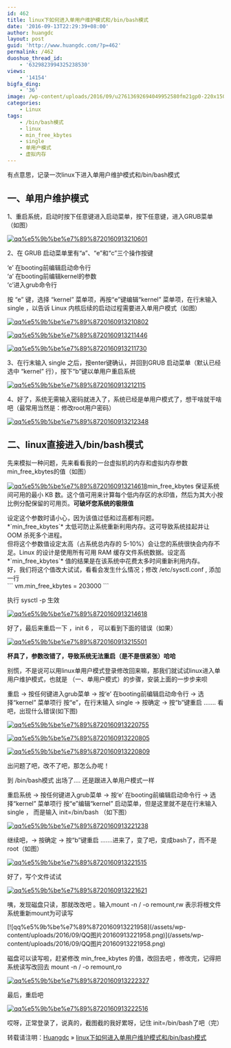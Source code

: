 ```yaml
---
id: 462
title: linux下如何进入单用户维护模式和/bin/bash模式
date: '2016-09-13T22:29:39+08:00'
author: huangdc
layout: post
guid: 'http://www.huangdc.com/?p=462'
permalink: /462
duoshuo_thread_id:
    - '6329823994325238530'
views:
    - '14154'
bigfa_ding:
    - '36'
image: /wp-content/uploads/2016/09/u27613692694049952580fm21gp0-220x150.jpg
categories:
    - Linux
tags:
    - /bin/bash模式
    - linux
    - min_free_kbytes
    - single
    - 单用户模式
    - 虚拟内存
---
```


有点意思，记录一次linux下进入单用户维护模式和/bin/bash模式

## 一、单用户维护模式

1、重启系统，启动时按下任意键进入启动菜单，按下任意键，进入GRUB菜单（如图）

[![qq%e5%9b%be%e7%89%8720160913210601](/assets/wp-content/uploads/2016/09/QQ图片20160913210601.png)](/assets/wp-content/uploads/2016/09/QQ图片20160913210601.png)

2、在 GRUB 启动菜单里有“a”、“e”和“c”三个操作按键

 ‘e’ 在booting前编辑启动命令行  
‘a’ 在booting前编辑kernel的参数  
‘c’进入grub命令行

按 “e” 键，选择 “kernel” 菜单项，再按“e”键编辑“kernel” 菜单项，在行末输入 single ，以告诉 Linux 内核后续的启动过程需要进入单用户模式（如图）

[![qq%e5%9b%be%e7%89%8720160913210802](/assets/wp-content/uploads/2016/09/QQ图片20160913210802.png)](/assets/wp-content/uploads/2016/09/QQ图片20160913210802.png)

[![qq%e5%9b%be%e7%89%8720160913211446](/assets/wp-content/uploads/2016/09/QQ图片20160913211446.png)](/assets/wp-content/uploads/2016/09/QQ图片20160913211446.png)

[![qq%e5%9b%be%e7%89%8720160913211730](/assets/wp-content/uploads/2016/09/QQ图片20160913211730.png)](/assets/wp-content/uploads/2016/09/QQ图片20160913211730.png)

3、在行末输入 single 之后，按enter键确认，并回到GRUB 启动菜单（默认已经选中 “kernel” 行），按下“b”键以单用户重启系统

[![qq%e5%9b%be%e7%89%8720160913212115](/assets/wp-content/uploads/2016/09/QQ图片20160913212115.png)](/assets/wp-content/uploads/2016/09/QQ图片20160913212115.png)

4、好了，系统无需输入密码就进入了，系统已经是单用户模式了，想干啥就干啥吧（最常用当然是：修改root用户密码）

[![qq%e5%9b%be%e7%89%8720160913212348](/assets/wp-content/uploads/2016/09/QQ图片20160913212348.png)](/assets/wp-content/uploads/2016/09/QQ图片20160913212348.png)

## 二、linux直接进入/bin/bash模式

先来模拟一种问题，先来看看我的一台虚拟机的内存和虚拟内存参数min\_free\_kbytes的值（如图）

[![qq%e5%9b%be%e7%89%8720160913214618](/assets/wp-content/uploads/2016/09/QQ图片20160913214618.png)](/assets/wp-content/uploads/2016/09/QQ图片20160913214618.png)min\_free\_kbytes 保证系统间可用的最小 KB 数。这个值可用来计算每个低内存区的水印值，然后为其大小按比例分配保留的可用页。**可破坏您系统的极限值**

<div class="admonition"><div class="para">设定这个参数时请小心，因为该值过低和过高都有问题。</div><div class="para">*`min_free_kbytes`* 太低可防止系统重新利用内存。这可导致系统挂起并让 OOM 杀死多个进程。</div><div class="para">但将这个参数值设定太高（占系统总内存的 5-10%）会让您的系统很快会内存不足。Linux 的设计是使用所有可用 RAM 缓存文件系统数据。设定高 *`min_free_kbytes`* 值的结果是在该系统中花费太多时间重新利用内存。</div></div><div class="para"></div><div class="para">好，我们将这个值改大试试，看看会发生什么情况；修改 /etc/sysctl.conf , 添加一行</div><div class="para">```
vm.min_free_kbytes = 203000
```

执行 sysctl -p 生效

[![qq%e5%9b%be%e7%89%8720160913214618](/assets/wp-content/uploads/2016/09/QQ图片20160913214618-1.png)](/assets/wp-content/uploads/2016/09/QQ图片20160913214618-1.png)

好了，最后来重启一下 ，init 6 ， 可以看到下面的错误（如果）

[![qq%e5%9b%be%e7%89%8720160913215501](/assets/wp-content/uploads/2016/09/QQ图片20160913215501.png)](/assets/wp-content/uploads/2016/09/QQ图片20160913215501.png)

**杯具了，参数改错了，导致系统无法重启（是不是很紧张）哈哈**

别慌，不是说可以用linux单用户模式登录修改回来嘛，那我们就试试linux进入单用户维护模式，也就是 （一、单用户模式）的步骤，安装上面的一步步来呗

重启 -&gt; 按任何键进入grub菜单 -&gt; 按‘e’ 在booting前编辑启动命令行 -&gt; 选择“kernel” 菜单项行 按“e”，在行末输入 single -&gt; 按确定 -&gt; 按“b”键重启 ……. 看吧，出现什么错误(如下图)

[![qq%e5%9b%be%e7%89%8720160913220755](/assets/wp-content/uploads/2016/09/QQ图片20160913220755.png)](/assets/wp-content/uploads/2016/09/QQ图片20160913220755.png)

[![qq%e5%9b%be%e7%89%8720160913220805](/assets/wp-content/uploads/2016/09/QQ图片20160913220805.png)](/assets/wp-content/uploads/2016/09/QQ图片20160913220805.png)

[![qq%e5%9b%be%e7%89%8720160913220809](/assets/wp-content/uploads/2016/09/QQ图片20160913220809.png)](/assets/wp-content/uploads/2016/09/QQ图片20160913220809.png)

出问题了吧，改不了吧，那怎么办呢！

到 /bin/bash模式 出场了…. 还是跟进入单用户模式一样

重启系统 -&gt; 按任何键进入grub菜单 -&gt; 按‘e’ 在booting前编辑启动命令行 -&gt; 选择“kernel” 菜单项行 按“e”编辑“kernel” 启动菜单，但是这里就不是在行末输入 single ， 而是输入 init=/bin/bash （如下图）

[![qq%e5%9b%be%e7%89%8720160913221238](/assets/wp-content/uploads/2016/09/QQ图片20160913221238.png)](/assets/wp-content/uploads/2016/09/QQ图片20160913221238.png)

继续吧，-&gt; 按确定 -&gt; 按“b”键重启 …….进来了，变了吧，变成bash了，而不是root（如图）

[![qq%e5%9b%be%e7%89%8720160913221515](/assets/wp-content/uploads/2016/09/QQ图片20160913221515.png)](/assets/wp-content/uploads/2016/09/QQ图片20160913221515.png)

好了，写个文件试试

[![qq%e5%9b%be%e7%89%8720160913221621](/assets/wp-content/uploads/2016/09/QQ图片20160913221621.png)](/assets/wp-content/uploads/2016/09/QQ图片20160913221621.png)

咦，发现磁盘只读，那就改改吧 。输入mount -n / -o remount,rw 表示将根文件系统重新mount为可读写

</div>[![qq%e5%9b%be%e7%89%8720160913221958](/assets/wp-content/uploads/2016/09/QQ图片20160913221958.png)](/assets/wp-content/uploads/2016/09/QQ图片20160913221958.png)

磁盘可以读写啦，赶紧修改 min\_free\_kbytes 的值，改回去吧 ，修改完，记得把系统读写改回去 mount -n / -o remount,ro

[![qq%e5%9b%be%e7%89%8720160913222327](/assets/wp-content/uploads/2016/09/QQ图片20160913222327.png)](/assets/wp-content/uploads/2016/09/QQ图片20160913222327.png)

最后，重启吧

[![qq%e5%9b%be%e7%89%8720160913222516](/assets/wp-content/uploads/2016/09/QQ图片20160913222516.png)](/assets/wp-content/uploads/2016/09/QQ图片20160913222516.png)

哎呀，正常登录了，说真的，截图截的我好累呀，记住 init=/bin/bash了吧（完）

转载请注明：[Huangdc](https://www.huangdc.com) » [linux下如何进入单用户维护模式和/bin/bash模式](https://www.huangdc.com/462)
